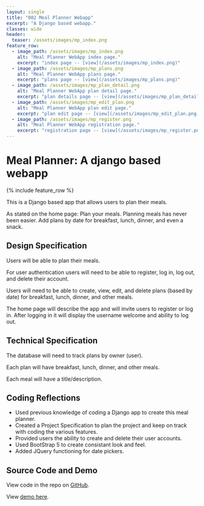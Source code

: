 ```yaml
---
layout: single
title: "002 Meal Planner Webapp"
excerpt: "A Django based webapp."
classes: wide
header:
  teaser: /assets/images/mp_index.png
feature_row:
  - image_path: /assets/images/mp_index.png
    alt: "Meal Planner WebApp index page."
    excerpt: "index page -- [view](/assets/images/mp_index.png)"
  - image_path: /assets/images/mp_plans.png
    alt: "Meal Planner WebApp plans page."
    excerpt: "plans page -- [view](/assets/images/mp_plans.png)"
  - image_path: /assets/images/mp_plan_detail.png
    alt: "Meal Planner WebApp plan detail page."
    excerpt: "plan details page -- [view](/assets/images/mp_plan_detail.png)"
  - image_path: /assets/images/mp_edit_plan.png
    alt: "Meal Planner WebApp plan edit page."
    excerpt: "plan edit page -- [view](/assets/images/mp_edit_plan.png)"
  - image_path: /assets/images/mp_register.png
    alt: "Meal Planner WebApp registration page."
    excerpt: "registration page -- [view](/assets/images/mp_register.png)"
---
```


# Meal Planner: A django based webapp

{% include feature_row %}

This is a Django based app that allows users to plan their meals.

As stated on the home page: Plan your meals. Planning meals has never been easier. Add plans by date for breakfast, lunch, dinner, and even a snack.

## Design Specification

Users will be able to plan their meals.

For user authentication users will need to be able to register, log in, log out, and
delete their account.

Users will need to be able to create, view, edit, and delete plans (based by date)
for breakfast, lunch, dinner, and other meals.

The home page will describe the app and will invite users to register or log in. After
logging in it will display the username welcome and ability to log out.

## Technical Specification

The database will need to track plans by owner (user).

Each plan will have breakfast, lunch, dinner, and other meals.

Each meal will have a title/description.

## Coding Reflections

- Used previous knowledge of coding a Django app to create this meal planner.
- Created a Project Specification to plan the project and keep on track with coding the various features.
- Provided users the ability to create and delete their user accounts.
- Used BootStrap 5 to create consistant look and feel.
- Added JQuery functioning for date pickers.

## Source Code and Demo

View code in the repo on <a href="https://github.com/stevebrauner/meal_planner">GitHub</a>.

View <a href="https://stevebrauner.pythonanywhere.com">demo here</a>.
